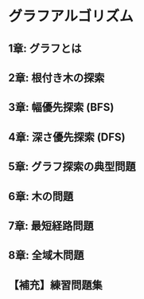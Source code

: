 # グラフアルゴリズム

## 1章: グラフとは
## 2章: 根付き木の探索
## 3章: 幅優先探索 (BFS)
## 4章: 深さ優先探索 (DFS)
## 5章: グラフ探索の典型問題
## 6章: 木の問題	
## 7章: 最短経路問題	
## 8章: 全域木問題	
## 【補充】練習問題集

